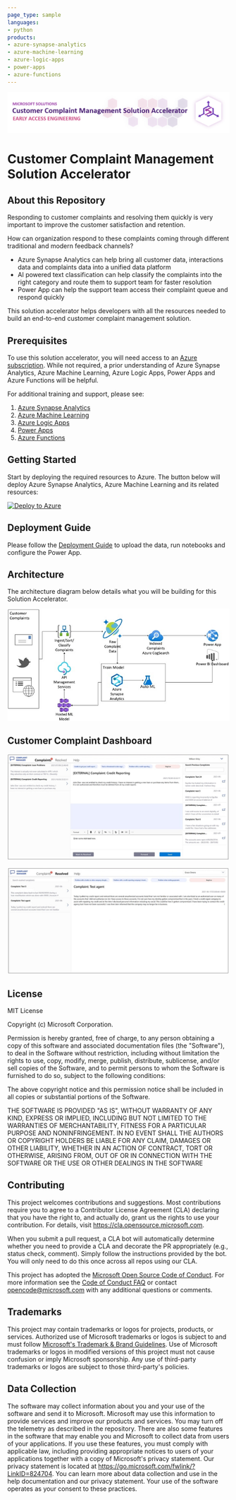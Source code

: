 ```yaml
---
page_type: sample
languages:
- python
products:
- azure-synapse-analytics
- azure-machine-learning
- azure-logic-apps
- power-apps
- azure-functions
---
```

![Azure-Solution-Accelerator-Customer-Complaint-Management](./Deployment/Images/ComplaintManagementSATitle.PNG)
# Customer Complaint Management Solution Accelerator

## About this Repository 
Responding to customer complaints and resolving them quickly is very important to improve the customer satisfaction and retention.

How can organization respond to these complaints coming through different traditional and modern feedback channels?
* Azure Synapse Analytics can help bring all customer data, interactions data and complaints data into a unified data platform
* AI powered text classification can help classify the complaints into the right category and route them to support team for faster resolution
* Power App can help the support team access their complaint queue and respond quickly

This solution accelerator helps developers with all the resources needed to build an end-to-end customer complaint management solution.

## Prerequisites
To use this solution accelerator, you will need access to an [Azure subscription](https://azure.microsoft.com/en-us/free/). While not required, a prior understanding of Azure Synapse Analytics, Azure Machine Learning, Azure Logic Apps, Power Apps and Azure Functions will be helpful.

For additional training and support, please see:

1. [Azure Synapse Analytics](https://azure.microsoft.com/en-us/services/synapse-analytics/#overview)
2. [Azure Machine Learning](https://azure.microsoft.com/en-us/services/machine-learning/#product-overview)
3. [Azure Logic Apps](https://azure.microsoft.com/en-us/services/logic-apps/#overview)
4. [Power Apps](https://powerapps.microsoft.com/en-us/)
5. [Azure Functions](https://azure.microsoft.com/en-us/services/functions/#overview)

## Getting Started
Start by deploying the required resources to Azure. The button below will deploy Azure Synapse Analytics, Azure Machine Learning and its related resources:

[![Deploy to Azure](https://aka.ms/deploytoazurebutton)](https://portal.azure.com/#create/Microsoft.Template/uri/https%3A%2F%2Fraw.githubusercontent.com%2Fmicrosoft%2FAzure-Solution-Accelerator-Customer-Complaint-Management%2Fmain%2FDeployment%2Fdeploy.json)

## Deployment Guide
Please follow the [Deployment Guide](deploy.md) to upload the data, run notebooks and configure the Power App. 

## Architecture
The architecture diagram below details what you will be building for this Solution Accelerator.

![Customer Complaint Management Architecture Diagram](./Deployment/Images/ArchDiagram.jpg "Customer Complaint Management Architecture Diagram")

## Customer Complaint Dashboard
![Customer Complaint Management Dashboard](./Deployment/Images/LandingPage.jpg "Customer Complaint Management Dashboard")


![Customer Complaint Management Dashboard Resolved](./Deployment/Images/ResolvedPage.jpg "Customer Complaint Management Dashboard Resolved")

## License
MIT License

Copyright (c) Microsoft Corporation.

Permission is hereby granted, free of charge, to any person obtaining a copy
of this software and associated documentation files (the "Software"), to deal
in the Software without restriction, including without limitation the rights
to use, copy, modify, merge, publish, distribute, sublicense, and/or sell
copies of the Software, and to permit persons to whom the Software is
furnished to do so, subject to the following conditions:

The above copyright notice and this permission notice shall be included in all
copies or substantial portions of the Software.

THE SOFTWARE IS PROVIDED "AS IS", WITHOUT WARRANTY OF ANY KIND, EXPRESS OR
IMPLIED, INCLUDING BUT NOT LIMITED TO THE WARRANTIES OF MERCHANTABILITY,
FITNESS FOR A PARTICULAR PURPOSE AND NONINFRINGEMENT. IN NO EVENT SHALL THE
AUTHORS OR COPYRIGHT HOLDERS BE LIABLE FOR ANY CLAIM, DAMAGES OR OTHER
LIABILITY, WHETHER IN AN ACTION OF CONTRACT, TORT OR OTHERWISE, ARISING FROM,
OUT OF OR IN CONNECTION WITH THE SOFTWARE OR THE USE OR OTHER DEALINGS IN THE
SOFTWARE

## Contributing
This project welcomes contributions and suggestions.  Most contributions require you to agree to a Contributor License Agreement (CLA) declaring that you have the right to, and actually do, grant us the rights to use your contribution. For details, visit https://cla.opensource.microsoft.com.

When you submit a pull request, a CLA bot will automatically determine whether you need to provide a CLA and decorate the PR appropriately (e.g., status check, comment). Simply follow the instructions provided by the bot. You will only need to do this once across all repos using our CLA.

This project has adopted the [Microsoft Open Source Code of Conduct](https://opensource.microsoft.com/codeofconduct/). For more information see the [Code of Conduct FAQ](https://opensource.microsoft.com/codeofconduct/faq/) or contact [opencode@microsoft.com](mailto:opencode@microsoft.com) with any additional questions or comments.

## Trademarks
This project may contain trademarks or logos for projects, products, or services. Authorized use of Microsoft trademarks or logos is subject to and must follow [Microsoft's Trademark & Brand Guidelines](https://www.microsoft.com/en-us/legal/intellectualproperty/trademarks/usage/general). Use of Microsoft trademarks or logos in modified versions of this project must not cause confusion or imply Microsoft sponsorship. Any use of third-party trademarks or logos are subject to those third-party's policies.

## Data Collection
The software may collect information about you and your use of the software and send it to Microsoft. Microsoft may use this information to provide services and improve our products and services. You may turn off the telemetry as described in the repository. There are also some features in the software that may enable you and Microsoft to collect data from users of your applications. If you use these features, you must comply with applicable law, including providing appropriate notices to users of your applications together with a copy of Microsoft's privacy statement. Our privacy statement is located at https://go.microsoft.com/fwlink/?LinkID=824704. You can learn more about data collection and use in the help documentation and our privacy statement. Your use of the software operates as your consent to these practices.